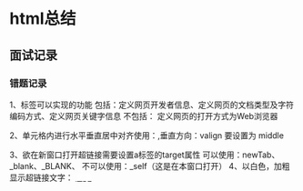  #  html总结
  
  ## 面试记录


  ### 错题记录
 1、<meta/>标签可以实现的功能
    包括：定义网页开发者信息、定义网页的文档类型及字符编码方式、定义网页关键字信息
    不包括： 定义网页的打开方式为Web浏览器

 2、单元格内进行水平垂直居中对齐使用：<td align="center" valign="middle">,垂直方向：valign 要设置为 middle

 3、欲在新窗口打开超链接需要设置a标签的target属性
    可以使用：newTab、_blank、_BLANK、 不可以使用：_self（这是在本窗口打开）
 4、以白色，加粗显示超链接文字： <b><a href="#"><font color="white">文字</font></a></b>